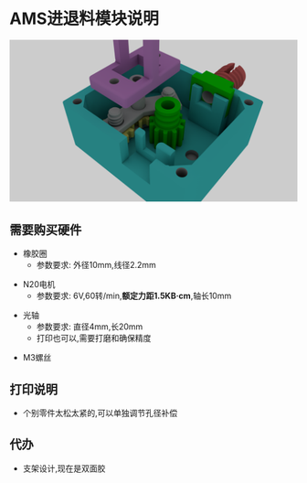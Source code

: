 # AMS进退料模块说明
[![AMS渲染图](./Image/Documents.png)](./Image/Documents.png)

## 需要购买硬件
- 橡胶圈
  - 参数要求: 外径10mm,线径2.2mm
<!-- 
  - <a href="https://detail.tmall.com/item.htm?_u=u20d07goa52a7e&id=685184522549&skuId=5069946811115&spm=a1z09.2.0.0.2c792e8dpwNFHc" target="_blank">
    <img src="https://gw.alicdn.com/bao/uploaded/i1/2200743615196/O1CN01LUVTz31oFokhyCIq7_!!2200743615196.jpg_.webp" 
     alt="橡胶圈" width="300"  /> </a>
-->
- N20电机
  - 参数要求: 6V,60转/min,**额定力距1.5KB·cm**,轴长10mm
<!-- 
https://item.taobao.com/item.htm?_u=u20d07goa52706&id=525167243889&spm=a1z09.2.0.0.2c792e8dpwNFHc&skuId=3586057530498
-->
- 光轴
  - 参数要求: 直径4mm,长20mm
  - 打印也可以,需要打磨和确保精度
<!--
  https://detail.tmall.com/item.htm?_u=u20d07goa50850&id=680516964370&skuId=4882059537313&spm=a1z09.2.0.0.2c792e8dpwNFHc
-->
- M3螺丝

## 打印说明
- 个别零件太松太紧的,可以单独调节孔径补偿

## 代办
- 支架设计,现在是双面胶
  



